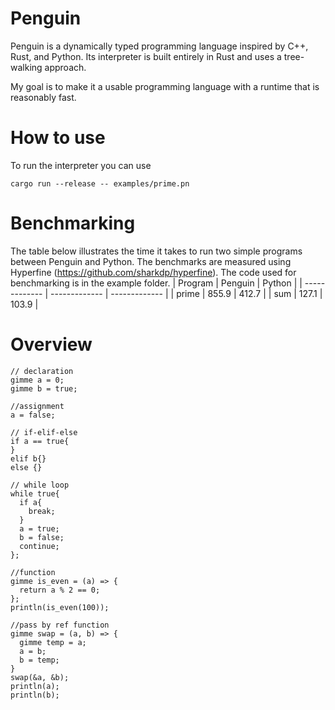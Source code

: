 # Penguin
Penguin is a dynamically typed programming language inspired by C++, Rust, and Python. Its interpreter is built entirely in Rust and uses a tree-walking approach.

My goal is to make it a usable programming language with a runtime that is reasonably fast.
# How to use
To run the interpreter you can use
```
cargo run --release -- examples/prime.pn
```
# Benchmarking
The table below illustrates the time it takes to run two simple programs between Penguin and Python. The benchmarks are measured using Hyperfine (https://github.com/sharkdp/hyperfine). The code used for benchmarking is in the example folder.
| Program | Penguin  | Python |
| ------------- | ------------- | ------------- |
|  prime |  855.9 | 412.7 |
| sum  | 127.1  | 103.9  |
# Overview
```
// declaration
gimme a = 0;
gimme b = true;

//assignment
a = false;

// if-elif-else
if a == true{
}
elif b{}
else {}

// while loop
while true{
  if a{
    break;
  }
  a = true;
  b = false;
  continue;
};

//function
gimme is_even = (a) => {
  return a % 2 == 0;
};
println(is_even(100));

//pass by ref function
gimme swap = (a, b) => {
  gimme temp = a;
  a = b;
  b = temp;
}
swap(&a, &b);
println(a);
println(b);
```
